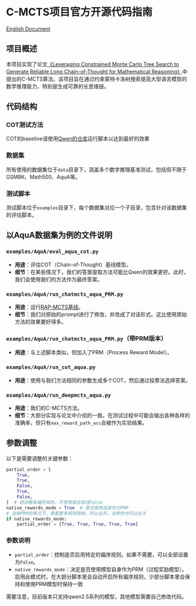 # C-MCTS项目官方开源代码指南
[English Document](README_EN.md)
## 项目概述

本项目实现了论文[《Leveraging Constrained Monte Carlo Tree Search to Generate Reliable Long Chain-of-Thought for Mathematical Reasoning》](https://arxiv.org/abs/2502.11169 )中提出的C-MCTS算法。该项目旨在通过约束蒙特卡洛树搜索提高大型语言模型的数学推理能力，特别是生成可靠的长思维链。

## 代码结构
### COT测试方法
COT的baseline请使用[Qwen的仓库](https://github.com/QwenLM/Qwen2.5-Math )运行脚本以达到最好的效果

### 数据集
所有使用的数据集位于`data`目录下，涵盖多个数学推理基准测试，包括但不限于GSM8K、Math500、AquA等。

### 测试脚本
测试脚本位于`examples`目录下，每个数据集对应一个子目录，包含针对该数据集的评估脚本。

## 以AquA数据集为例的文件说明

### `examples/AquA/eval_aqua_cot.py`
- **用途**：评估COT（Chain-of-Thought）基线模型。
- **细节**：在某些情况下，我们的答案提取方法可能比Qwen的效果更好。此时，我们会使用我们的方法作为最终答案。

### `examples/AquA/run_chatmcts_aqua_PRM.py`
- **用途**：运行[RAP-MCTS基线](https://arxiv.org/abs/2305.14992 )。
- **细节**：我们对原始的prompt进行了修改，并改成了对话形式。这比使用原始方法的效果要好得多。

### `examples/AquA/run_chatmcts_aqua_PRM.py`（带PRM版本）
- **用途**：与上述脚本类似，但加入了PRM（Process Reward Model）。

### `examples/AquA/run_cot_aqua.py`
- **用途**：使用与我们方法相同的参数生成多个COT，然后通过投票法选择答案。

### `examples/AquA/run_deepmcts_aqua.py`
- **用途**：我们的C-MCTS方法。
- **细节**：大部分实现与论文中介绍的一致。在测试过程中可能会输出各种各样的准确率，但只有`max_reward_path_acc`会被作为实验结果。

## 参数调整

以下是需要调整的关键参数：

```python
partial_order = [
    True,
    True,
    False,
    True,
    False,
]  # 启动哪条偏序规则，不使用就全部选False
native_rewards_mode = True  # 是否使用自身作为PRM
# 没有PRM的情况下，需要更多规则限制，所以全开。当然你也可以全关
if native_rewards_mode:
    partial_order = [True, True, True, True, True]
```

### 参数说明
- `partial_order`：控制是否启用特定的偏序规则。如果不需要，可以全部设置为`False`。
- `native_rewards_mode`：决定是否使用模型自身作为PRM（过程奖励模型）。启用此模式时，在大部分脚本里会自动开启所有偏序规则，少部分脚本里会保持和使用PRM模型时保持一致

需要注意，目前版本只支持qwen2.5系列的模型，其他模型需要自己修改代码。